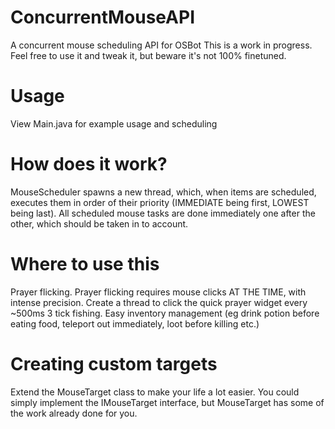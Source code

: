 # ConcurrentMouseAPI
A concurrent mouse scheduling API for OSBot
This is a work in progress. Feel free to use it and tweak it, but beware it's not 100% finetuned.

# Usage
View Main.java for example usage and scheduling

# How does it work?
MouseScheduler spawns a new thread, which, when items are scheduled, executes them in order of their priority (IMMEDIATE being first, LOWEST being last).
All scheduled mouse tasks are done immediately one after the other, which should be taken in to account.

# Where to use this
Prayer flicking. Prayer flicking requires mouse clicks AT THE TIME, with intense precision. Create a thread to click the quick prayer widget every ~500ms
3 tick fishing.
Easy inventory management (eg drink potion before eating food, teleport out immediately, loot before killing etc.)

# Creating custom targets
Extend the MouseTarget class to make your life a lot easier. You could simply implement the IMouseTarget interface, but MouseTarget has some of the work already done for you.
